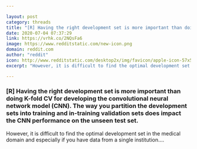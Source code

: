 ```yaml
---

layout: post
category: threads
title: "[R] Having the right development set is more important than doing K-fold CV for developing the convolutional neural network model (CNN). The way you partition the development sets into training and in-training validation sets does impact the CNN performance on the unseen test set."
date: 2020-07-04 07:37:29
link: https://vrhk.co/2NQsFa6
image: https://www.redditstatic.com/new-icon.png
domain: reddit.com
author: "reddit"
icon: http://www.redditstatic.com/desktop2x/img/favicon/apple-icon-57x57.png
excerpt: "However, it is difficult to find the optimal development set in the medical domain and especially if you have data from a single institution...."

---
```


### [R] Having the right development set is more important than doing K-fold CV for developing the convolutional neural network model (CNN). The way you partition the development sets into training and in-training validation sets does impact the CNN performance on the unseen test set.

However, it is difficult to find the optimal development set in the medical domain and especially if you have data from a single institution....